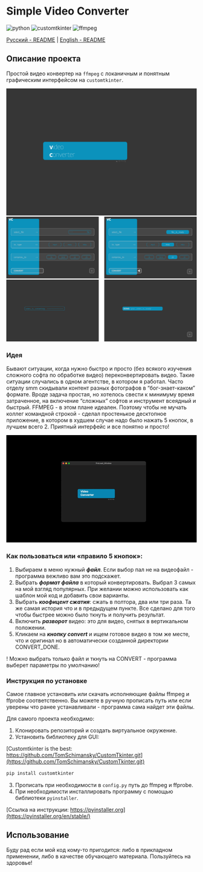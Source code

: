 # Simple Video Converter

![python](https://img.shields.io/badge/python-3.9%2B-blue)
![customtkinter](https://img.shields.io/badge/customtkinter-5.2.2-blue)
![ffmpeg](https://img.shields.io/badge/ffmpeg-4.1-blue)

[Русский - README](README_ru.md) | [English - README](README.md)

## Описание проекта

Простой видео конвертер на `ffmpeg` с локаничным и понятным графическим интерфейсом на `customtkinter`.

![pic](static_readme/vc_pre.png)
![pic](static_readme/vc_main.png)
![pic](static_readme/vc_process.png)

### Идея

Бывают ситуации, когда нужно быстро и просто (без всякого изучения сложного софта по обработке видео) переконвертировать видео. Такие ситуации случались в одном агентстве, в котором я работал. Часто отделу smm скидывали контент разных фотографов в “бог-знает-каком” формате. Вроде задача простая, но хотелось свести к минимуму время затраченное, на включение “сложных” софтов и инструмент всеядный и быстрый. FFMPEG - в этом плане идеален. Поэтому чтобы не мучать коллег командной строкой - сделал простенькое десктопное приложение, в котором в худшем случае надо было нажать 5 кнопок, в лучшем всего 2. Приятный интерфейс и все понятно и просто!

![pic](static_readme/screenshot.gif)

### Как пользоваться или «правило 5 кнопок»:

1. Выбираем в меню нужный ***файл***. Если выбор пал не на видеофайл - программа вежливо вам это подскажет.
2. Выбрать ***формат файла*** в который конвертировать. Выбрал 3 самых на мой взгляд популярных. При желании можно использовать как шаблон мой код и добавить свои варианты.
3. Выбрать ***коофицент сжатия***: сжать в полтора, два или три раза.  Та же самая история что и в предыдущем пункте. Все сделано для того чтобы быстрее можно было ткнуть и получить результат.
4. Включить ***разворот*** видео: это для видео, снятых в вертикальном положении.
5. Кликаем на ***кнопку convert*** и ищем готовое видео в том же месте, что и оригинал но в автоматически созданной директории CONVERT_DONE.

! Можно выбрать только файл и ткнуть на CONVERT - программа выберет параметры по умолчанию!

### Инструкция по установке

Самое главное установить или скачать исполняющие файлы ffmpeg и ffprobe соответственно. Вы можете в ручную прописать путь или если уверены что ранее устанавливали - программа сама найдет эти файлы.

Для самого проекта необходимо:

1. Клонировать репозиторий и создать виртуальное окружение.
2. Установить библиотеку для GUI:

[Customtkinter is the best: https://github.com/TomSchimansky/CustomTkinter.git](https://github.com/TomSchimansky/CustomTkinter.git)

```bash
pip install customtkinter
```

3. Прописать при необходимости в  `config.py` путь до ffmpeg и ffprobe.
4. При необходимости инсталлировать программу с помощью библиотеки `pyinstaller`.

[Cсылка на инструкции: https://pyinstaller.org](https://pyinstaller.org/en/stable/)

## Использование

 Буду рад если мой код кому-то пригодится: либо в прикладном применении, либо в качестве обучающего материала. 
 Пользуйтесь на здоровье!